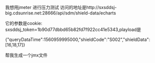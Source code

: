 我想用jmeter 进行压力测试 访问的地址是http://sxsddsj-big.cdsunrise.net:28666/api/sdm/shield-data/echarts 

它的参数是cookie: sxsddsj_token=1b90d77dbbd65b82fd7f922cc41e5343,playload是

{"queryDataTime":1560959995000,"shieldCode":"S002","shieldData":[16,18,17]}

帮我生成一个jmx文件